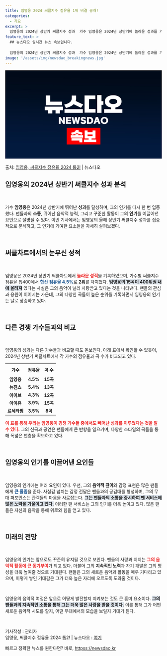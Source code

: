 ```yaml
---
title: 임영웅 2024 써클지수 점유율 1위 비결 공개!
categories:
  - 가요
excerpt: >
  임영웅의 2024년 상반기 써클지수 성과  가수 임영웅은 2024년 상반기에 놀라운 성과를 기록하며 자신의 …
feature_text: >
  ## 뉴스다오 실시간 뉴스 속보입니다.

  임영웅의 2024년 상반기 써클지수 성과  가수 임영웅은 2024년 상반기에 놀라운 성과를 기록하며 자신의 …
image: '/assets/img/newsdao_breakingnews.jpg'
---
```


![뉴스다오 속보](/assets/img/newsdao_breakingnews.jpg)

<p>출처: <a href="httpss://newsdao.kr/4933" rel="dofollow">임영웅, 써클지수 점유율 2024 톱2!</a> | 뉴스다오</p>

<h2 data-ke-size="size26">임영웅의 2024년 상반기 써클지수 성과 분석</h2>

<p data-ke-size="size16">&nbsp;</p>

가수 <b>임영웅</b>은 2024년 상반기에 뛰어난 <b>성과</b>를 달성하며, 그의 인기를 다시 한 번 입증했다. 팬들과의 <b>소통</b>, 뛰어난 음악적 능력, 그리고 꾸준한 활동이 그의 <b>인기</b>를 이끌어낸 요인으로 설명될 수 있다. 이번 기사에서는 임영웅의 올해 상반기 써클지수 성과를 집중적으로 분석하고, 그 인기에 기여한 요소들을 자세히 살펴보겠다.

<p data-ke-size="size16">&nbsp;</p>

<h2 data-ke-size="size26">써클차트에서의 눈부신 성적</h2>

<p data-ke-size="size16">&nbsp;</p>

임영웅은 2024년 상반기 써클차트에서 <b><span style="color: #ee2323;">놀라운 성적</span></b>을 기록하였으며, 가수별 써클지수 점유율 톱400에서 <b><span style="color: #1a5490;">합산 점유율 4.5%</span></b>로 <b>2위</b>를 차지했다. <b><span style="background-color: #21538527;">임영웅의 15곡이 400위권 내에 올려져</span></b> 있다는 사실은 그의 음악이 널리 사랑받고 있다는 것을 나타낸다. 팬들의 관심과 응원이 이어지는 가운데, 그의 다양한 곡들이 높은 순위를 기록하면서 임영웅의 인기는 날로 상승하고 있다.

<p data-ke-size="size16">&nbsp;</p>

<h2 data-ke-size="size26">다른 경쟁 가수들과의 비교</h2>

<p data-ke-size="size16">&nbsp;</p>

임영웅의 성과는 다른 가수들과 비교할 때도 돋보인다. 아래 표에서 확인할 수 있듯이, 2024년 상반기 써클차트에서 각 가수의 점유율과 곡 수가 비교되고 있다.

<table style="width: 100%; border-collapse: collapse;">
  <tr>
    <th style="text-align: center; height: 30px;">가수</th>
    <th style="text-align: center; height: 30px;">점유율</th>
    <th style="text-align: center; height: 30px;">곡 수</th>
  </tr>
  <tr>
    <td style="text-align: center; height: 17px;"><b>임영웅</b></td>
    <td style="text-align: center; height: 17px;"><b>4.5%</b></td>
    <td style="text-align: center; height: 17px;"><b>15곡</b></td>
  </tr>
  <tr>
    <td style="text-align: center; height: 17px;"><b>뉴진스</b></td>
    <td style="text-align: center; height: 17px;"><b>5.4%</b></td>
    <td style="text-align: center; height: 17px;"><b>13곡</b></td>
  </tr>
  <tr>
    <td style="text-align: center; height: 17px;"><b>아이브</b></td>
    <td style="text-align: center; height: 17px;"><b>4.3%</b></td>
    <td style="text-align: center; height: 17px;"><b>12곡</b></td>
  </tr>
  <tr>
    <td style="text-align: center; height: 17px;"><b>아이유</b></td>
    <td style="text-align: center; height: 17px;"><b>3.9%</b></td>
    <td style="text-align: center; height: 17px;"><b>15곡</b></td>
  </tr>
  <tr>
    <td style="text-align: center; height: 17px;"><b>르세라핌</b></td>
    <td style="text-align: center; height: 17px;"><b>3.5%</b></td>
    <td style="text-align: center; height: 17px;"><b>8곡</b></td>
  </tr>
</table>

<b><span style="color: #ee2323;">이 표를 통해 우리는 임영웅이 경쟁 가수들 중에서도 빼어난 성과를 이루었다는 것을 알 수 있다.</span></b> 그의 신곡과 공연은 팬들에게 큰 반향을 일으키며, 다양한 스타일의 곡들을 통해 폭넓은 팬층을 확보하고 있다.

<p data-ke-size="size16">&nbsp;</p>

<h2 data-ke-size="size26">임영웅의 인기를 이끌어낸 요인들</h2>

<p data-ke-size="size16">&nbsp;</p>

임영웅의 인기에는 여러 요인이 있다. 우선, 그의 <b>음악적 깊이</b>와 감정 표현은 많은 팬들에게 <b><span style="color: #1a5490;">큰 울림</span></b>을 준다. 사실감 넘치는 감정 전달은 팬들과의 공감대를 형성하며, 그의 무대 퍼포먼스는 관객들의 마음을 사로잡는다. <b><span style="background-color: #21538527;">그는 팬들과의 소통을 중시하여 팬 서비스에 많은 노력을 기울이고 있다.</span></b> 이러한 팬 서비스는 그의 인기를 더욱 높이고 있다. 많은 팬들은 자신의 음악을 통해 위로와 힘을 얻고 있다.

<p data-ke-size="size16">&nbsp;</p>

<h2 data-ke-size="size26">미래의 전망</h2>

<p data-ke-size="size16">&nbsp;</p>

임영웅의 인기는 앞으로도 꾸준히 유지될 것으로 보인다. 팬들의 사랑과 지지는 <b><span style="color: #ee2323;">그의 음악적 활동에 큰 동기부여</span></b>가 되고 있다. 더불어 그의 <b>지속적인 노력</b>과 자기 개발은 그의 명성을 더욱 높여줄 것으로 기대된다. 팬들은 그의 새로운 음악과 활동을 매우 기다리고 있으며, 이렇게 쌓인 기대감은 그가 더욱 높은 자리에 오르도록 도와줄 것이다. 

<p data-ke-size="size16">&nbsp;</p>

임영웅의 음악적 여정은 앞으로 어떻게 발전할지 지켜보는 것도 큰 흥미 요소이다. <b><span style="background-color: #21538527;">그의 팬들과의 지속적인 소통을 통해 그는 더욱 많은 사랑을 받을 것이다.</span></b> 이를 통해 그가 어떤 새로운 음악적 시도를 할지, 어떤 무대에서의 모습을 보일지 기대가 된다.

<p data-ke-size="size16">&nbsp;</p>

기사작성 : 관리자<br>
임영웅, 써클지수 점유율 2024 톱2! | 뉴스다오  : <a href="httpss://newsdao.kr/4933">여기</a> 

빠르고 정확한 뉴스를 원한다면? 바로, <a href="httpss://newsdao.kr" rel="dofollow">httpss://newsdao.kr</a>


